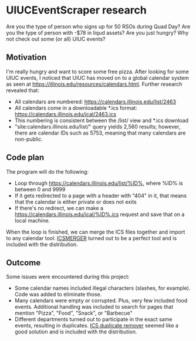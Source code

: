 # UIUCEventScraper research
Are you the type of person who signs up for 50 RSOs during Quad Day? Are you the type of person with -$78 in liqud assets? Are you just hungry? Why not check out some (or all) UIUC events?

## Motivation
I'm really hungry and want to score some free pizza. After looking for some UIUC events, I noticed that UIUC has moved on to a global calendar system as seen at https://illinois.edu/resources/calendars.html. Further research revealed that:

* All calendars are numbered: https://calendars.illinois.edu/list/2463
* All calendars come in a downloadable *.ics format: https://calendars.illinois.edu/ical/2463.ics
* This numbering is consistent between the /list/ view and *.ics download
* "site:calendars.illinois.edu/list/" query yields 2,560 results; however, there are calendar IDs such as 5753, meaning that many calendars are non-public. 

## Code plan
The program will do the following:
* Loop through https://calendars.illinois.edu/list/%ID%, where %ID% is between 0 and 9999
* If it gets redirected to a page with a header with "404" in it, that means that the calendar is either private or does not exits
* If there's no redirect, we can make a https://calendars.illinois.edu/ical/%ID%.ics request and save that on a local machine. 

When the loop is finished, we can merge the ICS files together and import to any calendar tool. [ICSMERGER](http://www.tobias-schlegel.de/?page_id=902&lang=en) turned out to be a perfect tool and is included with the distribution.

## Outcome
Some issues were encountered during this project:
* Some calendar names included illegal characters (slashes, for example). Code was added to eliminate those.
* Many calendars were empty or corrupted. Plus, very few included food events. Additional handling was included to search for pages that mention "Pizza", "Food", "Snack", or "Barbecue"
* Different departments turned out to participate in the exact same events, resulting in duplicates. [ICS duplicate remover](https://github.com/VladislavEkimtcov/PythonICSDuplicateRemover) seemed like a good solution and is included with the distribution.
